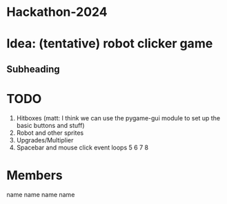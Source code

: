 # Hackathon-2024

# Idea: (tentative) robot clicker game
## Subheading


# TODO
1. Hitboxes (matt: I think we can use the pygame-gui module to set up the basic buttons and stuff)
2. Robot and other sprites
3. Upgrades/Multiplier
4. Spacebar and mouse click event loops
5
6
7
8

# Members
name
name
name
name
